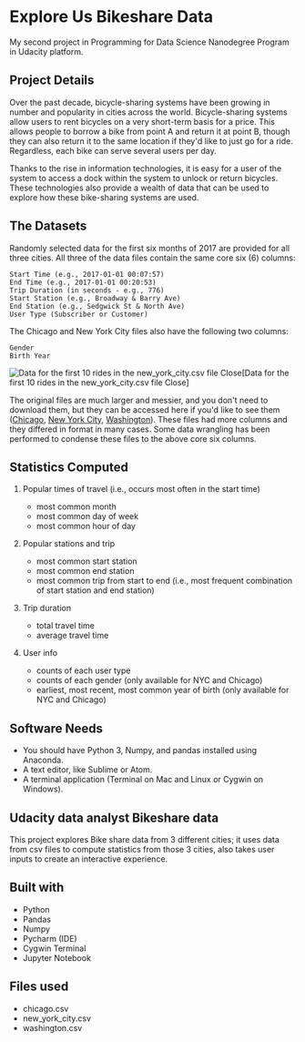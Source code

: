 # Explore Us Bikeshare Data
My second project in Programming for Data Science Nanodegree Program in Udacity platform.

## Project Details
Over the past decade, bicycle-sharing systems have been growing in number and popularity in cities across the world. Bicycle-sharing systems allow users to rent bicycles on a very short-term basis for a price. This allows people to borrow a bike from point A and return it at point B, though they can also return it to the same location if they'd like to just go for a ride. Regardless, each bike can serve several users per day.

Thanks to the rise in information technologies, it is easy for a user of the system to access a dock within the system to unlock or return bicycles. These technologies also provide a wealth of data that can be used to explore how these bike-sharing systems are used.

## The Datasets
Randomly selected data for the first six months of 2017 are provided for all three cities. All three of the data files contain the same core six (6) columns:

    Start Time (e.g., 2017-01-01 00:07:57)
    End Time (e.g., 2017-01-01 00:20:53)
    Trip Duration (in seconds - e.g., 776)
    Start Station (e.g., Broadway & Barry Ave)
    End Station (e.g., Sedgwick St & North Ave)
    User Type (Subscriber or Customer)

The Chicago and New York City files also have the following two columns:

    Gender
    Birth Year
![Data for the first 10 rides in the new_york_city.csv file
Close](https://video.udacity-data.com/topher/2018/March/5aa771dc_nyc-data/nyc-data.png)[Data for the first 10 rides in the new_york_city.csv file
Close]

The original files are much larger and messier, and you don't need to download them, but they can be accessed here if you'd like to see them ([Chicago](https://www.divvybikes.com/system-data), [New York City](https://www.citibikenyc.com/system-data), [Washington](https://www.capitalbikeshare.com/system-data)). These files had more columns and they differed in format in many cases. Some data wrangling has been performed to condense these files to the above core six columns.

## Statistics Computed

1. Popular times of travel (i.e., occurs most often in the start time)

   - most common month
   - most common day of week
   - most common hour of day

2. Popular stations and trip

   - most common start station
   - most common end station
   - most common trip from start to end (i.e., most frequent combination of start station and end station)

3. Trip duration

   - total travel time
   - average travel time

4. User info

   - counts of each user type
   - counts of each gender (only available for NYC and Chicago)
   - earliest, most recent, most common year of birth (only available for NYC and Chicago)




## Software Needs
- You should have Python 3, Numpy, and pandas installed using Anaconda.
- A text editor, like Sublime or Atom.
- A terminal application (Terminal on Mac and Linux or Cygwin on Windows).


## Udacity data analyst Bikeshare data
This project explores Bike share data from 3 different cities; it uses data from csv files to compute statistics from those 3 cities, also takes user inputs to create an interactive experience.

## Built with
- Python
- Pandas
- Numpy
- Pycharm (IDE)
- Cygwin Terminal
- Jupyter Notebook

## Files used
- chicago.csv
- new_york_city.csv
- washington.csv
